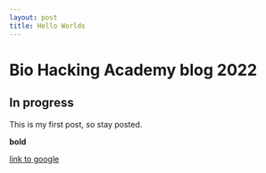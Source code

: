 ```yaml
---
layout: post
title: Hello Worlds
---
```


# Bio Hacking Academy blog 2022

## In progress

This is my first post, so stay posted.

**bold**

[link to google](www.google.com)
